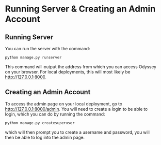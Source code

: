 # Running Server & Creating an Admin Account

## Running Server

You can run the server with the command:

``` bash
python manage.py runserver
```

This command will output the address from which you can access Odyssey on your browser. For local deployments, this will most likely be http://127.0.0.1:8000.

## Creating an Admin Account

To access the admin page on your local deployment, go to http://127.0.0.1:8000/admin. You will need to create a login to be able to login, which you can do by running the command:

``` bash
python manage.py createsuperuser
```

which will then prompt you to create a username and password, you will then be able to log into the admin page.